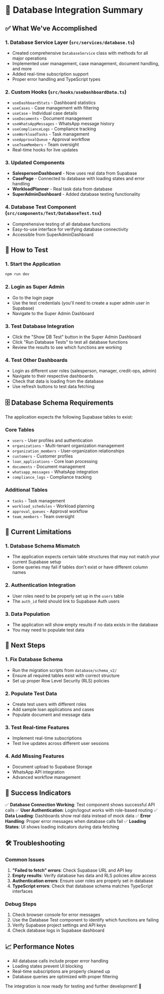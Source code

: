 # 🚀 Database Integration Summary

## ✅ What We've Accomplished

### 1. **Database Service Layer** (`src/services/database.ts`)
- Created comprehensive `DatabaseService` class with methods for all major operations
- Implemented user management, case management, document handling, and more
- Added real-time subscription support
- Proper error handling and TypeScript types

### 2. **Custom Hooks** (`src/hooks/useDashboardData.ts`)
- `useDashboardStats` - Dashboard statistics
- `useCases` - Case management with filtering
- `useCase` - Individual case details
- `useDocuments` - Document management
- `useWhatsAppMessages` - WhatsApp message history
- `useComplianceLogs` - Compliance tracking
- `useWorkloadTasks` - Task management
- `useApprovalQueue` - Approval workflow
- `useTeamMembers` - Team oversight
- Real-time hooks for live updates

### 3. **Updated Components**
- **SalespersonDashboard** - Now uses real data from Supabase
- **CasePage** - Connected to database with loading states and error handling
- **WorkloadPlanner** - Real task data from database
- **SuperAdminDashboard** - Added database testing functionality

### 4. **Database Test Component** (`src/components/Test/DatabaseTest.tsx`)
- Comprehensive testing of all database functions
- Easy-to-use interface for verifying database connectivity
- Accessible from SuperAdminDashboard

## 🔧 How to Test

### 1. **Start the Application**
```bash
npm run dev
```

### 2. **Login as Super Admin**
- Go to the login page
- Use the test credentials (you'll need to create a super admin user in Supabase)
- Navigate to the Super Admin Dashboard

### 3. **Test Database Integration**
- Click the "Show DB Test" button in the Super Admin Dashboard
- Click "Run Database Tests" to test all database functions
- Review the results to see which functions are working

### 4. **Test Other Dashboards**
- Login as different user roles (salesperson, manager, credit-ops, admin)
- Navigate to their respective dashboards
- Check that data is loading from the database
- Use refresh buttons to test data fetching

## 🗄️ Database Schema Requirements

The application expects the following Supabase tables to exist:

### Core Tables
- `users` - User profiles and authentication
- `organizations` - Multi-tenant organization management
- `organization_members` - User-organization relationships
- `customers` - Customer profiles
- `loan_applications` - Core loan processing
- `documents` - Document management
- `whatsapp_messages` - WhatsApp integration
- `compliance_logs` - Compliance tracking

### Additional Tables
- `tasks` - Task management
- `workload_schedules` - Workload planning
- `approval_queues` - Approval workflow
- `team_members` - Team oversight

## 🚨 Current Limitations

### 1. **Database Schema Mismatch**
- The application expects certain table structures that may not match your current Supabase setup
- Some queries may fail if tables don't exist or have different column names

### 2. **Authentication Integration**
- User roles need to be properly set up in the `users` table
- The `auth_id` field should link to Supabase Auth users

### 3. **Data Population**
- The application will show empty results if no data exists in the database
- You may need to populate test data

## 🔄 Next Steps

### 1. **Fix Database Schema**
- Run the migration scripts from `database/schema_v2/`
- Ensure all required tables exist with correct structure
- Set up proper Row Level Security (RLS) policies

### 2. **Populate Test Data**
- Create test users with different roles
- Add sample loan applications and cases
- Populate document and message data

### 3. **Test Real-time Features**
- Implement real-time subscriptions
- Test live updates across different user sessions

### 4. **Add Missing Features**
- Document upload to Supabase Storage
- WhatsApp API integration
- Advanced workflow management

## 🎯 Success Indicators

✅ **Database Connection Working**: Test component shows successful API calls
✅ **User Authentication**: Login/logout works with role-based routing
✅ **Data Loading**: Dashboards show real data instead of mock data
✅ **Error Handling**: Proper error messages when database calls fail
✅ **Loading States**: UI shows loading indicators during data fetching

## 🛠️ Troubleshooting

### Common Issues
1. **"Failed to fetch" errors**: Check Supabase URL and API key
2. **Empty results**: Verify database has data and RLS policies allow access
3. **Authentication errors**: Ensure user roles are properly set in database
4. **TypeScript errors**: Check that database schema matches TypeScript interfaces

### Debug Steps
1. Check browser console for error messages
2. Use the Database Test component to identify which functions are failing
3. Verify Supabase project settings and API keys
4. Check database logs in Supabase dashboard

## 📈 Performance Notes

- All database calls include proper error handling
- Loading states prevent UI blocking
- Real-time subscriptions are properly cleaned up
- Database queries are optimized with proper filtering

The integration is now ready for testing and further development! 🎉
